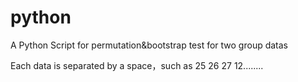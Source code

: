 # python
A Python Script for permutation&bootstrap test for two group datas

Each data is separated by a space，such as 25 26 27 12........

